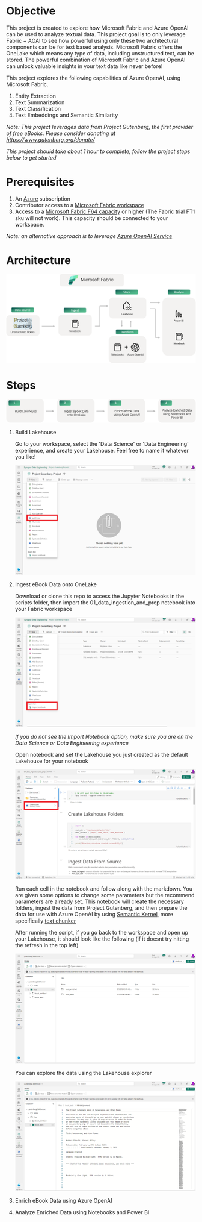 # Objective
This project is created to explore how Microsoft Fabric and Azure OpenAI can be used to analyze textual data. This project goal is to only leverage Fabric + AOAI to see how powerful using only these two architectural components can be for text based analysis. Microsoft Fabric offers the OneLake which means any type of data, including unstructured text, can be stored. The powerful combination of Microsoft Fabric and Azure OpenAI can unlock valuable insights in your text data like never before!

This project explores the following capabilities of Azure OpenAI, using Microsoft Fabric.
1. Entity Extraction
2. Text Summarization
3. Text Classification
4. Text Embeddings and Semantic Similarity

*Note: This project leverages data from Project Gutenberg, the first provider of free eBooks. Please consider donating at https://www.gutenberg.org/donate/*

*This project should take about 1 hour to complete, follow the project steps below to get started*

# Prerequisites
1. An [Azure](https://azure.microsoft.com/en-us/free/) subscription
2. Contributor access to a [Microsoft Fabric workspace](https://learn.microsoft.com/en-us/fabric/get-started/workspaces)
3. Access to a [Microsoft Fabric F64 capacity](https://learn.microsoft.com/en-us/fabric/enterprise/buy-subscription) or higher (The Fabric trial FT1 sku will not work). This capacity should be connected to your workspace.

*Note: an alternative approach is to leverage [Azure OpenAI Service](https://learn.microsoft.com/en-us/azure/ai-services/openai/how-to/create-resource?pivots=web-portal)*

# Architecture
![Project Architecture](./images/project_architecture.png)

# Steps
![Project Steps](./images/project_steps.png)

1. Build Lakehouse

    Go to your workspace, select the 'Data Science' or 'Data Engineering' experience, and create your Lakehouse. Feel free to name it whatever you like!

    ![Build Lakehouse](./images/build_lakehouse.png)

2. Ingest eBook Data onto OneLake

    Download or clone this repo to access the Jupyter Notebooks in the scripts folder, then import the 01_data_ingestion_and_prep notebook into your Fabric workspace

    ![Import Notebook](./images/import_notebook.png)

    *If you do not see the Import Notebook option, make sure you are on the Data Science or Data Engineering experience*
    
    Open notebook and set the Lakehouse you just created as the default Lakehouse for your notebook

    ![Set Default Lakehouse](./images/set_default_lakehouse.png)

    Run each cell in the notebook and follow along with the markdown. You are given some options to change some parameters but the recommend parameters are already set. This notebook will create the necessary folders, ingest the data from Project Gutenberg, and then prepare the data for use with Azure OpenAI by using [Semantic Kernel](https://learn.microsoft.com/en-us/semantic-kernel/), more specifically [text chunker](https://github.com/microsoft/semantic-kernel/blob/main/python/semantic_kernel/text/text_chunker.py)

    After running the script, if you go back to the workspace and open up your Lakehouse, it should look like the following (if it doesnt try hitting the refresh in the top left)

    ![Step 2 End Result](./images/step_2_end_result.png)

     You can explore the data using the Lakehouse explorer

    ![Lakehouse Explorer](./images/lakehouse_explorer.png)

3. Enrich eBook Data using Azure OpenAI
4. Analyze Enriched Data using Notebooks and Power BI
